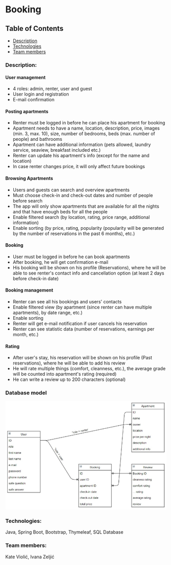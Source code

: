 # Booking


## Table of Contents
* [Description](https://github.com/OSS-Java-Seminar/Booking#description)
* [Technologies](https://github.com/OSS-Java-Seminar/Booking#technologies)
* [Team members](https://github.com/OSS-Java-Seminar/Booking#team-members)


### Description:
#### User management
* 4 roles: admin, renter, user and guest
* User login and registration
* E-mail confirmation

#### Posting apartments
* Renter must be logged in before he can place his apartment for booking
* Apartment needs to have a name, location, description, price, images (min. 3, max. 10), size, number of bedrooms, beds (max. number of people) and bathrooms 
* Apartment can have additional information (pets allowed, laundry service, seaview, breakfast included etc.)
* Renter can update his apartment's info (except for the name and location)
* In case renter changes price, it will only affect future bookings
		
#### Browsing Apartments
* Users and guests can search and overview apartments
* Must choose check-in and check-out dates and number of people before search
* The app will only show apartments that are available for all the nights and that have enough beds for all the people
* Enable filtered search (by location, rating, price range, additional information)
* Enable sorting (by price, rating, popularity (popularity will be generated by the number of reservations in the past 6 months), etc.)

#### Booking
* User must be logged in before he can book apartments
* After booking, he will get confirmation e-mail
* His booking will be shown on his profile (Reservations), where he will be able to see renter's contact info and cancellation option (at least 2 days before check-in date)
	
#### Booking management
* Renter can see all his bookings and users' contacts
* Enable filtered view (by apartment (since renter can have multiple apartments), by date range, etc.)
* Enable sorting
* Renter will get e-mail notification if user cancels his reservation
* Renter can see statistic data (number of reservations, earnings per month, etc.)

#### Rating
* After user's stay, his reservation will be shown on his profile (Past reservations), where he will be able to add his review
* He will rate multiple things (comfort, cleanness, etc.), the average grade will be counted into apartment's rating (required)
* He can write a review up to 200 characters (optional)

### Database model
 ![database model](https://github.com/OSS-Java-Seminar/Booking/blob/main/database%20model.jpeg?raw=true)

### Technologies:
Java, Spring Boot, Bootstrap, Thymeleaf, SQL Database

### Team members:
Kate Violić, Ivana Zeljić
